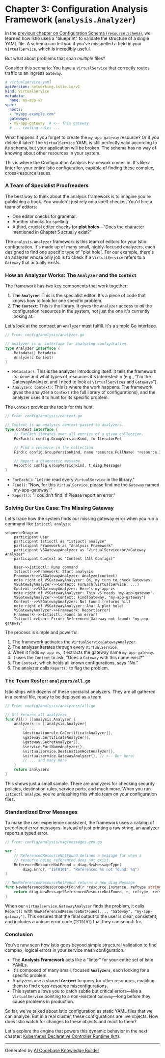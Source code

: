 # Chapter 3: Configuration Analysis Framework (`analysis.Analyzer`)

In the [previous chapter on Configuration Schema (`resource.Schema`)](02_configuration_schema___resource_schema___.md), we learned how Istio uses a "blueprint" to validate the structure of a single YAML file. A schema can tell you if you've misspelled a field in your `VirtualService`, which is incredibly useful.

But what about problems that span *multiple* files?

Consider this scenario: You have a `VirtualService` that correctly routes traffic to an ingress `Gateway`.
```yaml
# virtualservice.yaml
apiVersion: networking.istio.io/v1
kind: VirtualService
metadata:
  name: my-app-vs
spec:
  hosts:
  - "myapp.example.com"
  gateways:
  - my-app-gateway  # <-- This gateway
  # ... routing rules ...
```
What happens if you forget to create the `my-app-gateway` resource? Or if you delete it later? The `VirtualService` YAML is still perfectly valid according to its schema, but your application will be broken. The schema has no way of knowing about other resources in your system.

This is where the Configuration Analysis Framework comes in. It's like a linter for your entire Istio configuration, capable of finding these complex, cross-resource issues.

### A Team of Specialist Proofreaders

The best way to think about the analysis framework is to imagine you're publishing a book. You wouldn't just rely on a spell-checker. You'd hire a team of editors:
*   One editor checks for grammar.
*   Another checks for spelling.
*   A third, crucial editor checks for **plot holes**—"Does the character mentioned in Chapter 5 actually exist?"

The `analysis.Analyzer` framework is this team of editors for your Istio configuration. It's made up of many small, highly-focused analyzers, each designed to find one specific type of "plot hole". For our example, there's an analyzer whose only job is to check if a `VirtualService` refers to a `Gateway` that actually exists.

### How an Analyzer Works: The `Analyzer` and the `Context`

The framework has two key components that work together:

1.  **The `Analyzer`**: This is the specialist editor. It's a piece of code that knows how to look for one specific problem.
2.  **The `Context`**: This is the library. It gives the `Analyzer` access to *all* the configuration resources in the system, not just the one it's currently looking at.

Let's look at the contract an `Analyzer` must fulfill. It's a simple Go interface.

```go
// From: config/analysis/analyzer.go

// Analyzer is an interface for analyzing configuration.
type Analyzer interface {
	Metadata() Metadata
	Analyze(c Context)
}
```
*   `Metadata()`: This is the analyzer introducing itself. It tells the framework its name and what types of resources it's interested in (e.g., "I'm the GatewayAnalyzer, and I need to look at `VirtualServices` and `Gateways`").
*   `Analyze(c Context)`: This is where the work happens. The framework gives the analyzer a `Context` (the full library of configurations), and the analyzer uses it to hunt for its specific problem.

The `Context` provides the tools for this hunt.

```go
// From: config/analysis/context.go

// Context is an analysis context passed to analyzers.
type Context interface {
	// ForEach iterates over all entries of a given collection.
	ForEach(c config.GroupVersionKind, fn IteratorFn)

	// Find a resource in the collection.
	Find(c config.GroupVersionKind, name resource.FullName) *resource.Instance

	// Report a diagnostic message.
	Report(c config.GroupVersionKind, t diag.Message)
}
```
*   `ForEach()`: "Let me read every `VirtualService` in the library."
*   `Find()`: "Now, for this `VirtualService`, please find me the `Gateway` named 'my-app-gateway'."
*   `Report()`: "I couldn't find it! Please report an error."

### Solving Our Use Case: The Missing Gateway

Let's trace how the system finds our missing gateway error when you run a command like `istioctl analyze`.

```mermaid
sequenceDiagram
    participant User
    participant Istioctl as "istioctl analyze"
    participant Framework as "Analysis Framework"
    participant VSGatewayAnalyzer as "VirtualService<br/>Gateway Analyzer"
    participant Context as "Context (All Configs)"

    User->>Istioctl: Runs command
    Istioctl->>Framework: Start analysis
    Framework->>VSGatewayAnalyzer: Analyze(context)
    note right of VSGatewayAnalyzer: OK, my turn to check Gateways.
    VSGatewayAnalyzer->>Context: ForEach(VirtualService, ...)
    Context-->>VSGatewayAnalyzer: Here's my-app-vs
    note right of VSGatewayAnalyzer: This VS needs 'my-app-gateway'.
    VSGatewayAnalyzer->>Context: Find(Gateway, "my-app-gateway")
    Context-->>VSGatewayAnalyzer: Not found (returns nil)
    note right of VSGatewayAnalyzer: Aha! A plot hole!
    VSGatewayAnalyzer->>Framework: Report(error)
    Framework-->>Istioctl: Found an error!
    Istioctl->>User: Error: Referenced Gateway not found: "my-app-gateway"
```

The process is simple and powerful:
1.  The framework activates the `VirtualServiceGatewayAnalyzer`.
2.  The analyzer iterates through every `VirtualService`.
3.  When it finds `my-app-vs`, it extracts the gateway name `my-app-gateway`.
4.  It uses the `Context` to ask, "Does a `Gateway` with this name exist?"
5.  The `Context`, which holds all known configurations, says "No."
6.  The analyzer calls `Report()` to flag the problem.

### The Team Roster: `analyzers/all.go`

Istio ships with dozens of these specialist analyzers. They are all gathered in a central file, ready to be deployed as a team.

```go
// From: config/analysis/analyzers/all.go

// All returns all analyzers
func All() []analysis.Analyzer {
	analyzers := []analysis.Analyzer{
		// ...
		&destinationrule.CaCertificateAnalyzer{},
		&gateway.CertificateAnalyzer{},
		&gateway.SecretAnalyzer{},
		&service.PortNameAnalyzer{},
		&virtualservice.DestinationHostAnalyzer{},
		&virtualservice.GatewayAnalyzer{}, // <-- Our hero!
		// ... and many more
	}
	return analyzers
}
```
This shows just a small sample. There are analyzers for checking security policies, destination rules, service ports, and much more. When you run `istioctl analyze`, you're unleashing this whole team on your configuration files.

### Standardized Error Messages

To make the user experience consistent, the framework uses a catalog of predefined error messages. Instead of just printing a raw string, an analyzer reports a typed error.

```go
// From: config/analysis/msg/messages.gen.go

var (
	// ReferencedResourceNotFound defines a message for when a
	// resource being referenced does not exist.
	ReferencedResourceNotFound = diag.NewMessageType(
		diag.Error, "IST0101", "Referenced %s not found: %q")
)

// NewReferencedResourceNotFound returns a new diag.Message
func NewReferencedResourceNotFound(r *resource.Instance, reftype string, refval string) diag.Message {
	return diag.NewMessage(ReferencedResourceNotFound, r, reftype, refval)
}
```
When our `virtualservice.GatewayAnalyzer` finds the problem, it calls `Report()` with `NewReferencedResourceNotFound(..., "Gateway", "my-app-gateway")`. This ensures that the final output to the user is clear, consistent, and includes a unique error code (`IST0101`) that they can search for.

### Conclusion

You've now seen how Istio goes beyond simple structural validation to find complex, logical errors in your service mesh configuration.

*   The **Analysis Framework** acts like a "linter" for your entire set of Istio YAMLs.
*   It's composed of many small, focused **`Analyzers`**, each looking for a specific problem.
*   Analyzers use a shared **`Context`** to query for other resources, enabling them to find cross-resource misconfigurations.
*   This system allows you to catch subtle but critical errors—like a `VirtualService` pointing to a non-existent `Gateway`—long before they cause problems in production.

So far, we've talked about Istio configuration as static YAML files that we can analyze. But in a real cluster, these configurations are live objects. How does Istio watch for changes to these objects and react to them?

Let's explore the engine that powers this dynamic behavior in the next chapter: [Kubernetes Declarative Controller Runtime (krt)](04_kubernetes_declarative_controller_runtime__krt__.md).

---

Generated by [AI Codebase Knowledge Builder](https://github.com/The-Pocket/Tutorial-Codebase-Knowledge)